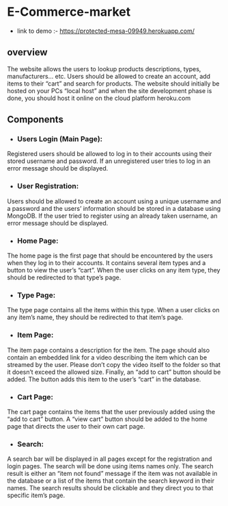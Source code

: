 # E-Commerce-market
+  link to demo :-  https://protected-mesa-09949.herokuapp.com/
## overview 
The website allows the users to lookup products descriptions, types, manufacturers… etc. Users
should be allowed to create an account, add items to their “cart” and search for products. The website should
initially be hosted on your PCs “local host” and when the site development phase is done, you should host
it online on the cloud platform heroku.com

## Components 
+ ### Users Login (Main Page):
Registered users should be allowed to log in to their accounts using their stored username and
password. If an unregistered user tries to log in an error message should be displayed.
+ ### User Registration:
Users should be allowed to create an account using a unique username and a password and the
users’ information should be stored in a database using MongoDB. If the user tried to register using
an already taken username, an error message should be displayed.
+ ### Home Page:
The home page is the first page that should be encountered by the users when they log in to their
accounts. It contains several item types and a button to view the user’s “cart”. When the user clicks
on any item type, they should be redirected to that type’s page.
+ ### Type Page:
The type page contains all the items within this type. When a user clicks on any item’s name, they
should be redirected to that item’s page.
+ ### Item Page:
The item page contains a description for the item. The page should also contain an embedded link
for a video describing the item which can be streamed by the user. Please don’t copy the video
itself to the folder so that it doesn’t exceed the allowed size. Finally, an “add to cart” button should
be added. The button adds this item to the user’s “cart” in the database.
+ ### Cart Page:
The cart page contains the items that the user previously added using the “add to cart” button. A
“view cart” button should be added to the home page that directs the user to their own cart page.
+ ### Search:
A search bar will be displayed in all pages except for the registration and login pages. The search
will be done using items names only. The search result is either an “item not found” message if the
item was not available in the database or a list of the items that contain the search keyword in their
names. The search results should be clickable and they direct you to that specific item’s page.
